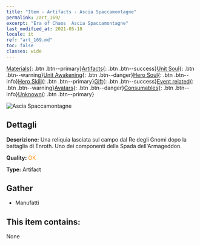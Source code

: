 ```yaml
---
title: "Item - Artifacts - Ascia Spaccamontagne"
permalink: /art_169/
excerpt: "Era of Chaos  Ascia Spaccamontagne"
last_modified_at: 2021-05-18
locale: it
ref: "art_169.md"
toc: false
classes: wide
---
```

 [Materials](/ItemsIT/){: .btn .btn--primary}[Artifacts](/ItemsIT/Artifacts/){: .btn .btn--success}[Unit Soul](/ItemsIT/UnitSoul/){: .btn .btn--warning}[Unit Awakening](/ItemsIT/UnitAwakening/){: .btn .btn--danger}[Hero Soul](/ItemsIT/HeroSoul/){: .btn .btn--info}[Hero Skill](/ItemsIT/HeroSkill/){: .btn .btn--primary}[Gift](/ItemsIT/Gift/){: .btn .btn--success}[Event related](/ItemsIT/Events/){: .btn .btn--warning}[Avatars](/ItemsIT/Avatars/){: .btn .btn--danger}[Consumables](/ItemsIT/Consumables/){: .btn .btn--info}[Unknown](/ItemsIT/Unknown/){: .btn .btn--primary}

 ![Ascia Spaccamontagne](/images/t/artifact_40444.png)

## Dettagli
 **Descrizione:** Una reliquia lasciata sul campo dal Re degli Gnomi dopo la battaglia di Enroth. Uno dei componenti della Spada dell'Armageddon.

 **Quality:** <span style="color: #FF8C00">OK</span>

 **Type:** Artifact

## Gather

*    Manufatti 

## This item contains:

  None

